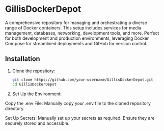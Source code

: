 
# GillisDockerDepot

A comprehensive repository for managing and orchestrating a diverse range of Docker containers. This setup includes services for media management, databases, networking, development tools, and more. Perfect for both development and production environments, leveraging Docker Compose for streamlined deployments and GitHub for version control.

## Installation

1. Clone the repository:

   ```bash
   git clone https://github.com/your-username/GillisDockerDepot.git
   cd GillisDockerDepot

2. Set Up the Environment:

Copy the .env File:
Manually copy your .env file to the cloned repository directory.

Set Up Secrets:
Manually set up your secrets as required. Ensure they are securely stored and accessible.
